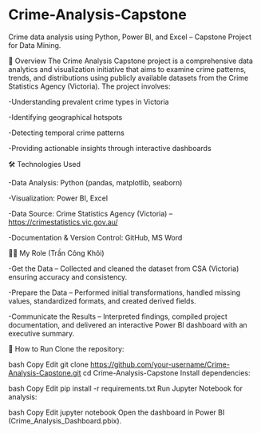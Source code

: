 # Crime-Analysis-Capstone
Crime data analysis using Python, Power BI, and Excel – Capstone Project for Data Mining.

📌 Overview
The Crime Analysis Capstone project is a comprehensive data analytics and visualization initiative that aims to examine crime patterns, trends, and distributions using publicly available datasets from the Crime Statistics Agency (Victoria).
The project involves:

  -Understanding prevalent crime types in Victoria
  
  -Identifying geographical hotspots
  
  -Detecting temporal crime patterns
  
  -Providing actionable insights through interactive dashboards

🛠 Technologies Used

  -Data Analysis: Python (pandas, matplotlib, seaborn)
  
  -Visualization: Power BI, Excel
  
  -Data Source: Crime Statistics Agency (Victoria) – https://crimestatistics.vic.gov.au/
  
  -Documentation & Version Control: GitHub, MS Word

👨‍💻 My Role (Trần Công Khôi)

  -Get the Data – Collected and cleaned the dataset from CSA (Victoria) ensuring accuracy and consistency.
  
  -Prepare the Data – Performed initial transformations, handled missing values, standardized formats, and created derived fields.
  
  -Communicate the Results – Interpreted findings, compiled project documentation, and delivered an interactive Power BI dashboard with an executive summary.

🚀 How to Run
Clone the repository:

bash
Copy
Edit
git clone https://github.com/your-username/Crime-Analysis-Capstone.git
cd Crime-Analysis-Capstone
Install dependencies:

bash
Copy
Edit
pip install -r requirements.txt
Run Jupyter Notebook for analysis:

bash
Copy
Edit
jupyter notebook
Open the dashboard in Power BI (Crime_Analysis_Dashboard.pbix).
